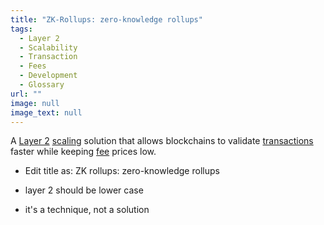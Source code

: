 ```yaml
---
title: "ZK-Rollups: zero-knowledge rollups"
tags:
  - Layer 2
  - Scalability
  - Transaction
  - Fees
  - Development
  - Glossary
url: ""
image: null
image_text: null
---
```


A [Layer 2](https://www.essentialcardano.io/glossary/layer-2) [scaling](https://www.essentialcardano.io/glossary/scalability) solution that allows blockchains to validate [transactions](https://www.essentialcardano.io/glossary/transaction-tx) faster while keeping [fee](https://www.essentialcardano.io/glossary/fee) prices low.

*   Edit title as: ZK rollups: zero-knowledge rollups
    
*   layer 2 should be lower case
    
*   it's a technique, not a solution

